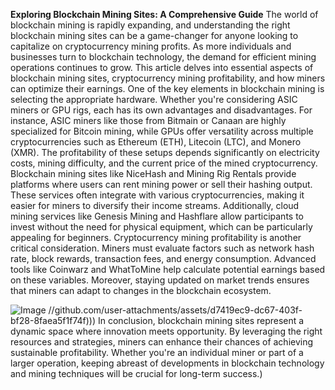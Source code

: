 **Exploring Blockchain Mining Sites: A Comprehensive Guide**
The world of blockchain mining is rapidly expanding, and understanding the right blockchain mining sites can be a game-changer for anyone looking to capitalize on cryptocurrency mining profits. As more individuals and businesses turn to blockchain technology, the demand for efficient mining operations continues to grow. This article delves into essential aspects of blockchain mining sites, cryptocurrency mining profitability, and how miners can optimize their earnings.
One of the key elements in blockchain mining is selecting the appropriate hardware. Whether you're considering ASIC miners or GPU rigs, each has its own advantages and disadvantages. For instance, ASIC miners like those from Bitmain or Canaan are highly specialized for Bitcoin mining, while GPUs offer versatility across multiple cryptocurrencies such as Ethereum (ETH), Litecoin (LTC), and Monero (XMR). The profitability of these setups depends significantly on electricity costs, mining difficulty, and the current price of the mined cryptocurrency.
Blockchain mining sites like NiceHash and Mining Rig Rentals provide platforms where users can rent mining power or sell their hashing output. These services often integrate with various cryptocurrencies, making it easier for miners to diversify their income streams. Additionally, cloud mining services like Genesis Mining and Hashflare allow participants to invest without the need for physical equipment, which can be particularly appealing for beginners.
Cryptocurrency mining profitability is another critical consideration. Miners must evaluate factors such as network hash rate, block rewards, transaction fees, and energy consumption. Advanced tools like Coinwarz and WhatToMine help calculate potential earnings based on these variables. Moreover, staying updated on market trends ensures that miners can adapt to changes in the blockchain ecosystem.

![Image](https://github.com/user-attachments/assets/d7419ec9-dc67-403f-bf28-8faea5f1f74f)
 //github.com/user-attachments/assets/d7419ec9-dc67-403f-bf28-8faea5f1f74f)))
In conclusion, blockchain mining sites represent a dynamic space where innovation meets opportunity. By leveraging the right resources and strategies, miners can enhance their chances of achieving sustainable profitability. Whether you're an individual miner or part of a larger operation, keeping abreast of developments in blockchain technology and mining techniques will be crucial for long-term success.)
